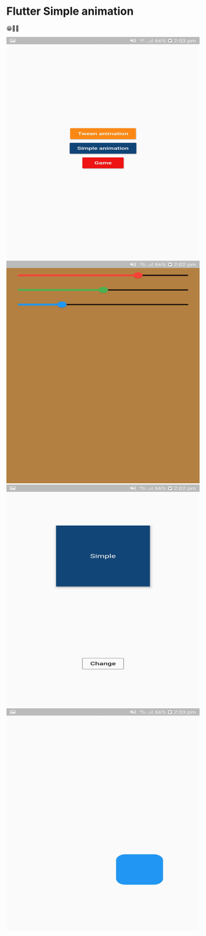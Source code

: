 # Flutter Simple animation

😁🤣🙌

<img src = "https://github.com/ShakyaSangam/flutter_animation/blob/main/screenshots/Screenshot_20201212-140320.jpg" width = "580" height = "580">
<img src = "https://github.com/ShakyaSangam/flutter_animation/blob/main/screenshots/Screenshot_20201212-140253.jpg" width = "580" height = "580">
<img src = "https://github.com/ShakyaSangam/flutter_animation/blob/main/screenshots/Screenshot_20201212-140300.jpg" width = "580" height = "580">
<img src = "https://github.com/ShakyaSangam/flutter_animation/blob/main/screenshots/Screenshot_20201212-140317.jpg" width = "580" height = "580">
